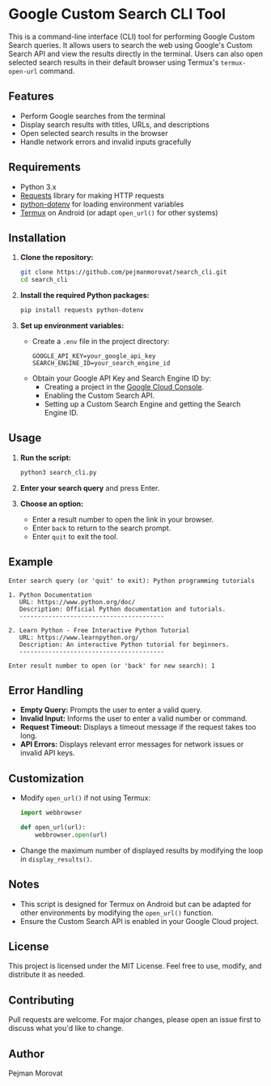 # Google Custom Search CLI Tool

This is a command-line interface (CLI) tool for performing Google Custom Search queries. It allows users to search the web using Google's Custom Search API and view the results directly in the terminal. Users can also open selected search results in their default browser using Termux's `termux-open-url` command.

## Features
- Perform Google searches from the terminal
- Display search results with titles, URLs, and descriptions
- Open selected search results in the browser
- Handle network errors and invalid inputs gracefully

## Requirements
- Python 3.x
- [Requests](https://pypi.org/project/requests/) library for making HTTP requests
- [python-dotenv](https://pypi.org/project/python-dotenv/) for loading environment variables
- [Termux](https://termux.dev/) on Android (or adapt `open_url()` for other systems)

## Installation

1. **Clone the repository:**
    ```bash
    git clone https://github.com/pejmanmorovat/search_cli.git
    cd search_cli
    ```

2. **Install the required Python packages:**
    ```bash
    pip install requests python-dotenv
    ```

3. **Set up environment variables:**
   - Create a `.env` file in the project directory:
     ```
     GOOGLE_API_KEY=your_google_api_key
     SEARCH_ENGINE_ID=your_search_engine_id
     ```
   - Obtain your Google API Key and Search Engine ID by:
     - Creating a project in the [Google Cloud Console](https://console.cloud.google.com/).
     - Enabling the Custom Search API.
     - Setting up a Custom Search Engine and getting the Search Engine ID.

## Usage

1. **Run the script:**
    ```bash
    python3 search_cli.py
    ```

2. **Enter your search query** and press Enter.

3. **Choose an option:**
   - Enter a result number to open the link in your browser.
   - Enter `back` to return to the search prompt.
   - Enter `quit` to exit the tool.

## Example

```plaintext
Enter search query (or 'quit' to exit): Python programming tutorials

1. Python Documentation
   URL: https://www.python.org/doc/
   Description: Official Python documentation and tutorials.
   ----------------------------------------

2. Learn Python - Free Interactive Python Tutorial
   URL: https://www.learnpython.org/
   Description: An interactive Python tutorial for beginners.
   ----------------------------------------

Enter result number to open (or 'back' for new search): 1
```

## Error Handling

- **Empty Query:** Prompts the user to enter a valid query.
- **Invalid Input:** Informs the user to enter a valid number or command.
- **Request Timeout:** Displays a timeout message if the request takes too long.
- **API Errors:** Displays relevant error messages for network issues or invalid API keys.

## Customization

- Modify `open_url()` if not using Termux:
  ```python
  import webbrowser

  def open_url(url):
      webbrowser.open(url)
  ```

- Change the maximum number of displayed results by modifying the loop in `display_results()`.

## Notes
- This script is designed for Termux on Android but can be adapted for other environments by modifying the `open_url()` function.
- Ensure the Custom Search API is enabled in your Google Cloud project.

## License
This project is licensed under the MIT License. Feel free to use, modify, and distribute it as needed.

## Contributing
Pull requests are welcome. For major changes, please open an issue first to discuss what you'd like to change.

## Author
Pejman Morovat
